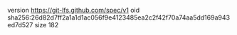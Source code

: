 version https://git-lfs.github.com/spec/v1
oid sha256:26d82d7ff2a1a1d1ac056f9e4123485ea2c2f42f70a74aa5dd169a943ed7d527
size 182
